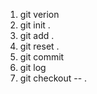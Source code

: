 1. git verion
2. git init .
3. git add .
4. git reset .
5. git commit
6. git log
7. git checkout -- .